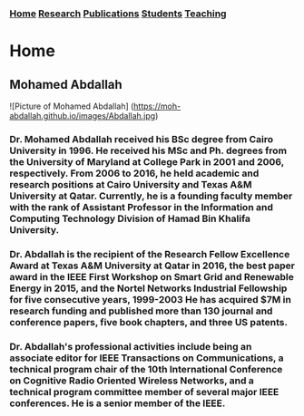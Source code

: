 ### [Home](http/moh-abdallah.github.io/index.md)     [Research](http/moh-abdallah.github.io/index.md) [Publications](http/moh-abdallah.github.io/index.md) [Students](http/moh-abdallah.github.io/index.md) [Teaching](http/moh-abdallah.github.io/index.md)
# Home
## Mohamed Abdallah
![Picture of Mohamed Abdallah]
(https://moh-abdallah.github.io/images/Abdallah.jpg)

### Dr. Mohamed Abdallah received his BSc degree from Cairo University in 1996. He received his MSc and Ph. degrees from the University of Maryland at College Park in 2001 and 2006, respectively. From 2006 to 2016, he held academic and research positions at Cairo University and Texas A&M University at Qatar. Currently, he is a founding faculty member with the rank of Assistant Professor in the Information and Computing Technology Division of Hamad Bin Khalifa University.

### Dr. Abdallah is the recipient of the Research Fellow Excellence Award at Texas A&M University at Qatar in 2016, the best paper award in the IEEE First Workshop on Smart Grid and Renewable Energy in 2015, and the Nortel Networks Industrial Fellowship for five consecutive years, 1999-2003 He has acquired $7M in research funding and published more than 130 journal and conference papers, five book chapters, and  three US patents.

### Dr. Abdallah's professional activities include being an associate editor for IEEE Transactions on Communications, a technical program chair of the 10th International Conference on Cognitive Radio Oriented Wireless Networks, and a technical program committee member of several major IEEE conferences. He is a senior member of the IEEE.

